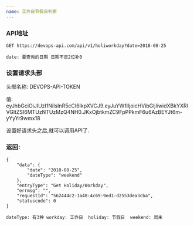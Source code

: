 ```yaml
---
name: 工作日节假日判断
---
```


### API地址

```
GET https://devops-api.com/api/v1/holiworkday?date=2018-08-25

date: 要查询的日期 日期不足2位补0
```

### 设置请求头部

头部名称:   DEVOPS-API-TOKEN

值: eyJhbGciOiJIUzI1NiIsInR5cCI6IkpXVCJ9.eyJuYW1lIjoicHVibGljIiwidXBkYXRlVGltZSI6MTUzNTUzMzQ4NH0.JKxOjbtkmZC9FpPPkmF6u6AzBEYJt6m-yYyYr9wmx18

设置好请求头之后,就可以调用API了.

### 返回:
```
{
    "data": {
        "date": "2018-08-25",
        "dateType": "weekend"
    },
    "entryType": "Get Holiday/Workday",
    "errmsg": "",
    "requestId": "562444c2-1a48-4c69-9ed1-d2553dea3cba",
    "statuscode": 0
}

dateType: 有3种 workday: 工作日  holiday: 节假日  weekend: 周末
```